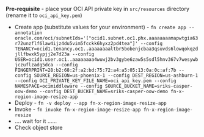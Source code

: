 **Pre-requisite** - place your OCI API private key in `src/resources` directory (rename it to `oci_api_key.pem`)

- Create app (substitute values for your environment) - `fn create app --annotation oracle.com/oci/subnetIds='["ocid1.subnet.oc1.phx.aaaaaaaamapwtgia63r72unzflf6law4ijz4du5vim5fcckk6hyxz2pd4tea"]' --config TENANCY=ocid1.tenancy.oc1..aaaaaaaaltbr5bobenjcbaa3qsuvds6lowqokqzdjllfbwxk5ypjj2e7d23a --config USER=ocid1.user.oc1..aaaaaaaa4wuwj2bv3gybe6zaw5s5sdl5hnv367v7wesywbjczuflzadg5dca --config FINGERPRINT=28:b2:68:2f:a2:bd:75:72:a4:a5:05:13:0a:0c:af:7b --config SOURCE_REGION=us-phoenix-1 --config DEST_REGION=us-ashburn-1 --config OCI_PRIVATE_KEY_FILE_NAME=oci_api_key.pem --config NAMESPACE=ocimiddleware --config SOURCE_BUCKET_NAME=sriks-casper-oow-demo --config DEST_BUCKET_NAME=sriks-casper-oow-demo fn-x-region-image-resize-app`
- Deploy - `fn -v deploy --app fn-x-region-image-resize-app`
- Invoke - `fn invoke fn-x-region-image-resize-app fn-x-region-image-resize`
- .... wait for it ......
- Check object store
